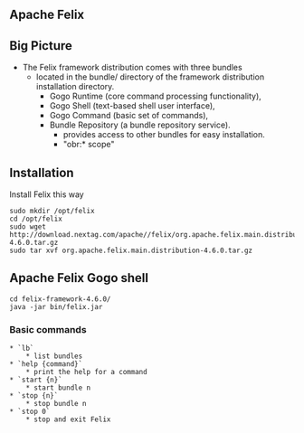 ## Apache Felix

## Big Picture

 * The Felix framework distribution comes with three bundles
	* located in the bundle/ directory of the framework distribution installation directory.
		* Gogo Runtime (core command processing functionality), 
		* Gogo Shell (text-based shell user interface), 
		* Gogo Command (basic set of commands), 
		* Bundle Repository (a bundle repository service). 
			* provides access to other bundles for easy installation. 
			* "obr:* scope"

## Installation

Install Felix this way

	sudo mkdir /opt/felix
	cd /opt/felix
	sudo wget http://download.nextag.com/apache//felix/org.apache.felix.main.distribution-4.6.0.tar.gz
	sudo tar xvf org.apache.felix.main.distribution-4.6.0.tar.gz

## Apache Felix Gogo shell

	cd felix-framework-4.6.0/
	java -jar bin/felix.jar
	
### Basic commands

	* `lb`
		* list bundles
	* `help {command}`
		* print the help for a command
	* `start {n}`
		* start bundle n
	* `stop {n}`
		* stop bundle n
	* `stop 0`
		* stop and exit Felix
